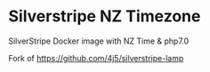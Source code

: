 # Silverstripe NZ Timezone

SilverStripe Docker image with NZ Time & php7.0

Fork of <https://github.com/4j5/silverstripe-lamp>